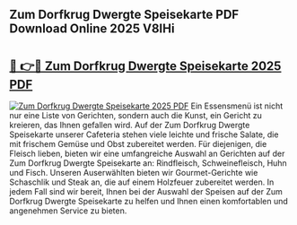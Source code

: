 ## Zum Dorfkrug Dwergte Speisekarte PDF Download Online 2025 V8IHi

# <h2><a href="http://gcdqofu.nevu.top/?p=Zum+Dorfkrug+Dwergte+Speisekarte">🔗 👉🔴 Zum Dorfkrug Dwergte Speisekarte 2025 PDF</a></h2>

[![Zum Dorfkrug Dwergte Speisekarte 2025 PDF](https://i.imgur.com/dBaPXMq.png)](http://gcdqofu.nevu.top/?p=Zum+Dorfkrug+Dwergte+Speisekarte)
Ein Essensmenü ist nicht nur eine Liste von Gerichten, sondern auch die Kunst, ein Gericht zu kreieren, das Ihnen gefallen wird. Auf der Zum Dorfkrug Dwergte Speisekarte unserer Cafeteria stehen viele leichte und frische Salate, die mit frischem Gemüse und Obst zubereitet werden. Für diejenigen, die Fleisch lieben, bieten wir eine umfangreiche Auswahl an Gerichten auf der Zum Dorfkrug Dwergte Speisekarte an: Rindfleisch, Schweinefleisch, Huhn und Fisch. Unseren Auserwählten bieten wir Gourmet-Gerichte wie Schaschlik und Steak an, die auf einem Holzfeuer zubereitet werden. In jedem Fall sind wir bereit, Ihnen bei der Auswahl der Speisen auf der Zum Dorfkrug Dwergte Speisekarte zu helfen und Ihnen einen komfortablen und angenehmen Service zu bieten.

